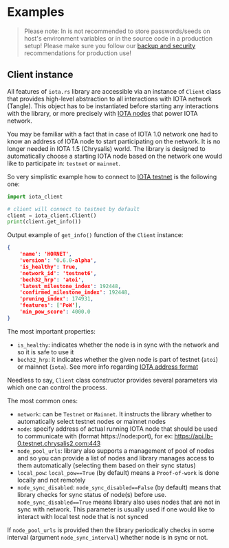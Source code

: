 # Examples

> Please note: In is not recommended to store passwords/seeds on host's environment variables or in the source code in a production setup! Please make sure you follow our [backup and security](https://chrysalis.docs.iota.org/guides/backup_security.html) recommendations for production use!

## Client instance
All features of `iota.rs` library are accessible via an instance of `Client` class that provides high-level abstraction to all interactions with IOTA network (Tangle). This object has to be instantiated before starting any interactions with the library, or more precisely with [IOTA nodes](https://chrysalis.docs.iota.org/node-software/node-software.html) that power IOTA network.

You may be familiar with a fact that in case of IOTA 1.0 network one had to know an address of IOTA node to start participating on the network. It is no longer needed in IOTA 1.5 (Chrysalis) world. The library is designed to automatically choose a starting IOTA node based on the network one would like to participate in: `testnet` or `mainnet`.

So very simplistic example how to connect to [IOTA testnet](https://chrysalis.docs.iota.org/testnet.html) is the following one:

```python
import iota_client

# client will connect to testnet by default
client = iota_client.Client()
print(client.get_info())
```

Output example of `get_info()` function of the `Client` instance:
```json
{
    'name': 'HORNET',
    'version': '0.6.0-alpha',
    'is_healthy': True,
    'network_id': 'testnet6',
    'bech32_hrp': 'atoi',
    'latest_milestone_index': 192448,
    'confirmed_milestone_index': 192448,
    'pruning_index': 174931,
    'features': ['PoW'],
    'min_pow_score': 4000.0
}
```
The most important properties:
* `is_healthy`: indicates whether the node is in sync with the network and so it is safe to use it
* `bech32_hrp`: it indicates whether the given node is part of testnet (`atoi`) or mainnet (`iota`). See more info regarding [IOTA address format](../../welcome.md#iota-15-address-anatomy)

Needless to say, `Client` class constructor provides several parameters via which one can control the process.

The most common ones:
* `network`: can be `Testnet` or `Mainnet`. It instructs the library whether to automatically select testnet nodes or mainnet nodes
* `node`: specify address of actual running IOTA node that should be used to communicate with (format https://node:port), for ex: https://api.lb-0.testnet.chrysalis2.com:443
* `node_pool_urls`: library also supports a management of pool of nodes and so you can provide a list of nodes and library manages access to them automatically (selecting them based on their sync status)
* `local_pow`: `local_pow==True` (by default) means a `Proof-of-work` is done locally and not remotely
* `node_sync_disabled`: `node_sync_disabled==False` (by default) means that library checks for sync status of node(s) before use. `node_sync_disabled==True` means library also uses nodes that are not in sync with network. This parameter is usually used if one would like to interact with local test node that is not synced

If `node_pool_urls` is provided then the library periodically checks in some interval (argument `node_sync_interval`) whether node is in sync or not.

